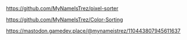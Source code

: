 https://github.com/MyNameIsTrez/pixel-sorter

https://github.com/MyNameIsTrez/Color-Sorting

https://mastodon.gamedev.place/@mynameistrez/110443807945611637
